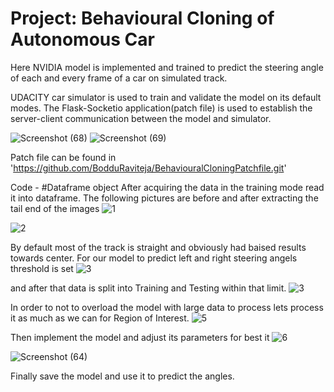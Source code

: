 # Project: Behavioural Cloning of  Autonomous Car

Here NVIDIA model is implemented and trained to predict the steering angle of each and every frame of a car on simulated track.

 UDACITY car simulator is used to train and validate the model on its default modes. The Flask-Socketio application(patch file) is used to establish the server-client communication between the model and simulator.

![Screenshot (68)](https://user-images.githubusercontent.com/65815640/118396495-191e7f00-b650-11eb-93b5-9f6bfbd52dc4.png) ![Screenshot (69)](https://user-images.githubusercontent.com/65815640/118396501-1de33300-b650-11eb-8656-5cbe94c280a1.png)

Patch file can be found in 'https://github.com/BodduRaviteja/BehaviouralCloningPatchfile.git'

Code - #Dataframe object
After acquiring the data in the training mode read it into dataframe. The following pictures are before and after extracting the tail end of the images
![1](https://user-images.githubusercontent.com/65815640/118397111-c2ff0b00-b652-11eb-970f-ac409e6e4a1b.png)

![2](https://user-images.githubusercontent.com/65815640/118397110-c2667480-b652-11eb-8064-ae2eb9b1f91f.png)

By default most of the track is straight and obviously had baised results towards center. For our model to predict left and right steering angels threshold is set 
![3](https://user-images.githubusercontent.com/65815640/118397408-102fac80-b654-11eb-9bd8-83dbd06c340e.png)

and after that data is split into Training and Testing within that limit. 
![3](https://user-images.githubusercontent.com/65815640/118397408-102fac80-b654-11eb-9bd8-83dbd06c340e.png)

In order to not to overload the model with large data to process lets process it as much as we can for Region of Interest.
![5](https://user-images.githubusercontent.com/65815640/118397620-37d34480-b655-11eb-88f0-5851324a15b0.png)

Then implement the model and adjust its parameters for best it
![6](https://user-images.githubusercontent.com/65815640/118397654-67824c80-b655-11eb-9f8d-9c2283eba9d7.png)

![Screenshot (64)](https://user-images.githubusercontent.com/65815640/118397662-6f41f100-b655-11eb-9c34-f464eb003110.png)

Finally save the model and use it to predict the angles.





